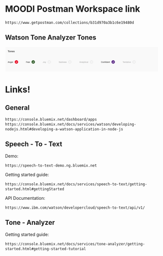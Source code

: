# MOODI Postman Workspace link
```
https://www.getpostman.com/collections/b31d970a3b1c6e19480d
```

## Watson Tone Analyzer Tones
![alt text](https://github.com/Jonathan-Engel/MOODI/blob/new_master/Watson/Screen%20Shot%202018-03-08%20at%207.58.51%20PM.png)

# Links!
## General
```
https://console.bluemix.net/dashboard/apps
https://console.bluemix.net/docs/services/watson/developing-nodejs.html#developing-a-watson-application-in-node-js
```

## Speech - To - Text
Demo:
```
https://speech-to-text-demo.ng.bluemix.net
```

Getting started guide:
```
https://console.bluemix.net/docs/services/speech-to-text/getting-started.html#gettingStarted
```

API Documentation:
```
https://www.ibm.com/watson/developercloud/speech-to-text/api/v1/
```

## Tone - Analyzer
Getting started guide:
```
https://console.bluemix.net/docs/services/tone-analyzer/getting-started.html#getting-started-tutorial
```

